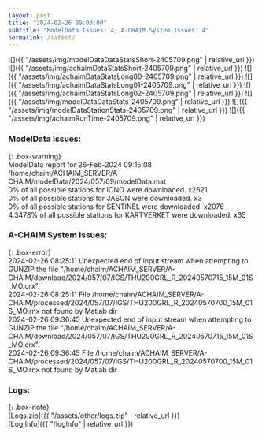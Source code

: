 ```yaml
---
layout: post
title: "2024-02-26 09:00:00"
subtitle: "ModelData Issues: 4; A-CHAIM System Issues: 4"
permalink: /latest/
---
```


![]({{ "/assets/img/modelDataDataStatsShort-2405709.png" | relative_url }})
![]({{ "/assets/img/achaimDataStatsShort-2405709.png" | relative_url }})
![]({{ "/assets/img/achaimDataStatsLong00-2405709.png" | relative_url }})
![]({{ "/assets/img/achaimDataStatsLong01-2405709.png" | relative_url }})
![]({{ "/assets/img/achaimDataStatsLong02-2405709.png" | relative_url }})
![]({{ "/assets/img/modelDataDataStats-2405709.png" | relative_url }})
![]({{ "/assets/img/modelDataStationStats-2405709.png" | relative_url }})
![]({{ "/assets/img/achaimRunTime-2405709.png" | relative_url }})


### ModelData Issues:  
  
{: .box-warning}  
 ModelData report for 26-Feb-2024 09:15:08   
 /home/chaim/ACHAIM_SERVER/A-CHAIM/modelData/2024/057/09/modelData.mat   
 0% of all possible stations for IONO were downloaded. x2621   
 0% of all possible stations for JASON were downloaded. x3   
 0% of all possible stations for SENTINEL were downloaded. x2076   
 4.3478% of all possible stations for KARTVERKET were downloaded. x35   
  
### A-CHAIM System Issues:  
  
{: .box-error}  
2024-02-26 08:25:11 Unexpected end of input stream when attempting to GUNZIP the file "/home/chaim/ACHAIM_SERVER/A-CHAIM/download/2024/057/07/IGS/THU200GRL_R_20240570715_15M_01S_MO.crx".  
2024-02-26 08:25:11 File /home/chaim/ACHAIM_SERVER/A-CHAIM/processed/2024/057/07/IGS/THU200GRL_R_20240570700_15M_01S_MO.rnx not found by Matlab dir  
2024-02-26 09:36:45 Unexpected end of input stream when attempting to GUNZIP the file "/home/chaim/ACHAIM_SERVER/A-CHAIM/download/2024/057/07/IGS/THU200GRL_R_20240570715_15M_01S_MO.crx".  
2024-02-26 09:36:45 File /home/chaim/ACHAIM_SERVER/A-CHAIM/processed/2024/057/07/IGS/THU200GRL_R_20240570700_15M_01S_MO.rnx not found by Matlab dir  

### Logs:  
  
{: .box-note}  
[Logs.zip]({{ "/assets/other/logs.zip" | relative_url }})  
[Log Info]({{ "/logInfo" | relative_url }})  
